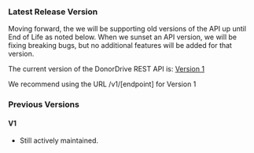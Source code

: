 ### Latest Release Version
Moving forward, the we will be supporting old versions of the API up until End of Life as noted below. When we sunset an API version, we will be fixing breaking bugs, but no additional features will be added for that version.

The current version of the DonorDrive REST API is: [Version 1](https://google.com)

We recommend using the URL /v1/[endpoint] for Version 1

### Previous Versions
#### V1
* Still actively maintained.
